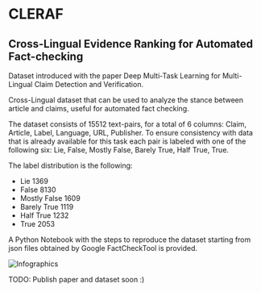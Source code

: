 # CLERAF
## Cross-Lingual Evidence Ranking for Automated Fact-checking

Dataset introduced with the paper Deep Multi-Task Learning for Multi-Lingual Claim Detection and Verification.

Cross-Lingual dataset that can be used to analyze the stance between article and claims, useful for automated fact checking.

The dataset consists of 15512 text-pairs, for a total of 6 columns: Claim, Article, Label, Language, URL, Publisher.
To ensure consistency with data that is already available for this task each pair is labeled with one of the following six: Lie, False, Mostly False, Barely True, Half True, True.

The label distribution is the following:
- Lie 1369
- False 8130
- Mostly False 1609
- Barely True 1119
- Half True 1232
- True 2053

A Python Notebook with the steps to reproduce the dataset starting from json files obtained by Google FactCheckTool is provided.

![Infographics](https://lucafavano.com/images/portfolio/cleraf.png)

TODO: Publish paper and dataset soon :)
